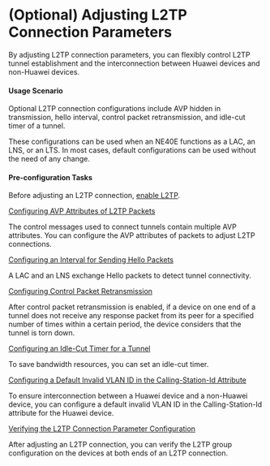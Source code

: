 (Optional) Adjusting L2TP Connection Parameters
===============================================

By adjusting L2TP connection parameters, you can flexibly control L2TP tunnel establishment and the interconnection between Huawei devices and non-Huawei devices.

#### Usage Scenario

Optional L2TP connection configurations include AVP hidden in transmission, hello interval, control packet retransmission, and idle-cut timer of a tunnel.

These configurations can be used when an NE40E functions as a LAC, an LNS, or an LTS. In most cases, default configurations can be used without the need of any change.


#### Pre-configuration Tasks

Before adjusting an L2TP connection, [enable L2TP](dc_ne_l2tp_cfg_013687.html).


[Configuring AVP Attributes of L2TP Packets](../../../../software/nev8r10_vrpv8r16/user/ne/dc_ne_l2tp_cfg_013497.html)

The control messages used to connect tunnels contain multiple AVP attributes. You can configure the AVP attributes of packets to adjust L2TP connections.

[Configuring an Interval for Sending Hello Packets](../../../../software/nev8r10_vrpv8r16/user/ne/dc_ne_l2tp_cfg_013498.html)

A LAC and an LNS exchange Hello packets to detect tunnel connectivity.

[Configuring Control Packet Retransmission](../../../../software/nev8r10_vrpv8r16/user/ne/dc_ne_l2tp_cfg_013499.html)

After control packet retransmission is enabled, if a device on one end of a tunnel does not receive any response packet from its peer for a specified number of times within a certain period, the device considers that the tunnel is torn down.

[Configuring an Idle-Cut Timer for a Tunnel](../../../../software/nev8r10_vrpv8r16/user/ne/dc_ne_l2tp_cfg_013500.html)

To save bandwidth resources, you can set an idle-cut timer.

[Configuring a Default Invalid VLAN ID in the Calling-Station-Id Attribute](../../../../software/nev8r10_vrpv8r16/user/ne/dc_ne_l2tp_cfg_013501.html)

To ensure interconnection between a Huawei device and a non-Huawei device, you can configure a default invalid VLAN ID in the Calling-Station-Id attribute for the Huawei device.

[Verifying the L2TP Connection Parameter Configuration](../../../../software/nev8r10_vrpv8r16/user/ne/dc_ne_l2tp_cfg_013502.html)

After adjusting an L2TP connection, you can verify the L2TP group configuration on the devices at both ends of an L2TP connection.